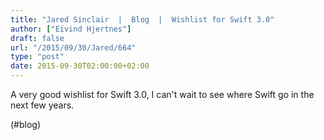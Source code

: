 ```yaml
---
title: "Jared Sinclair  |  Blog  |  Wishlist for Swift 3.0"
author: ["Eivind Hjertnes"]
draft: false
url: "/2015/09/30/Jared/664"
type: "post"
date: 2015-09-30T02:00:00+02:00
---
```


A very good wishlist for Swift 3.0, I can't wait to see where Swift go
in the next few years.

(#blog)
